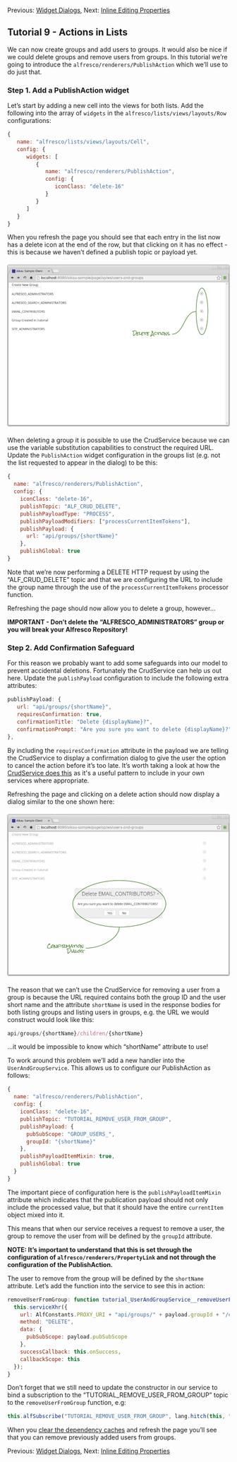 Previous: [Widget Dialogs](./Tutorial8.md),
Next: [Inline Editing Properties](./Tutorial10.md)

## Tutorial 9 - Actions in Lists

We can now create groups and add users to groups. It would also be nice if we could delete groups and remove users from groups. In this tutorial we’re going to introduce the `alfresco/renderers/PublishAction` which we’ll use to do just that.

### Step 1. Add a PublishAction widget
Let’s start by adding a new cell into the views for both lists. Add the following into the array of `widgets` in the `alfresco/lists/views/layouts/Row` configurations:

```JAVASCRIPT
{
   name: "alfresco/lists/views/layouts/Cell",
   config: {
      widgets: [
         {
            name: "alfresco/renderers/PublishAction",
            config: {
               iconClass: "delete-16"
            }
         }
      ]
   }
}
```

When you refresh the page you should see that each entry in the list now has a delete icon at the end of the row, but that clicking on it has no effect - this is because we haven’t defined a publish topic or payload yet.

![Screenshot showing delete action icons](../resources/Tutorial9-Image1.png "Screenshot showing delete action icons")

When deleting a group it is possible to use the CrudService because we can use the variable substitution capabilities to construct the required URL. Update the `PublishAction` widget configuration in the groups list (e.g. not the list requested to appear in the dialog) to be this:

```JAVASCRIPT
{
  name: "alfresco/renderers/PublishAction",
  config: {
    iconClass: "delete-16",
    publishTopic: "ALF_CRUD_DELETE",
    publishPayloadType: "PROCESS",
    publishPayloadModifiers: ["processCurrentItemTokens"],
    publishPayload: {
      url: "api/groups/{shortName}"
    },
    publishGlobal: true
}
```

Note that we’re now performing a DELETE HTTP request by using the “ALF_CRUD_DELETE” topic and that we are configuring the URL to include the group name through the use of the `processCurrentItemTokens` processor function.

Refreshing the page should now allow you to delete a group, however...

**IMPORTANT - Don’t delete the  “ALFRESCO_ADMINISTRATORS” group or you will break your Alfresco Repository!**

### Step 2. Add Confirmation Safeguard
For this reason we probably want to add some safeguards into our model to prevent accidental deletions. Fortunately the CrudService can help us out here. Update the `publishPayload` configuration to include the following extra attributes:

```JAVASCRIPT
publishPayload: {
   url: "api/groups/{shortName}",
   requiresConfirmation: true,
   confirmationTitle: "Delete {displayName}?",
   confirmationPrompt: "Are you sure you want to delete {displayName}?"
},
```

By including the `requiresConfirmation` attribute in the payload we are telling the CrudService to display a confirmation dialog to give the user the option to cancel the action before it’s too late. It’s worth taking a look at how the [CrudService does this](https://github.com/Alfresco/Aikau/blob/master/aikau/src/main/resources/alfresco/services/CrudService.js "Link to CrudService source file in GitHub") as it's a useful pattern to include in your own services where appropriate.

Refreshing the page and clicking on a delete action should now display a dialog similar to the one shown here:

![Screenshot showing delete confirmation dialog](../resources/Tutorial9-Image2.png "Screenshot showing delete confirmation dialog")

The reason that we can’t use the CrudService for removing a user from a group is because the URL required contains both the group ID and the user short name and the attribute `shortName` is used in the response bodies for both listing groups and listing users in groups, e.g. the URL we would construct would look like this:

```JAVASCRIPT
api/groups/{shortName}/children/{shortName}
```

...it would be impossible to know which “shortName” attribute to use!

To work around this problem we’ll add a new handler into the `UserAndGroupService`. This allows us to configure our PublishAction as follows:

```JAVASCRIPT
{
  name: "alfresco/renderers/PublishAction",
  config: {
    iconClass: "delete-16",
    publishTopic: "TUTORIAL_REMOVE_USER_FROM_GROUP",
    publishPayload: {
      pubSubScope: "GROUP_USERS_",
      groupId: "{shortName}"
    },
    publishPayloadItemMixin: true,
    publishGlobal: true
  }
}
```

The important piece of configuration here is the `publishPayloadItemMixin` attribute which indicates that the publication payload should not only include the processed value, but that it should have the entire `currentItem` object mixed into it.

This means that when our service receives a request to remove a user, the group to remove the user from will be defined by the `groupId` attribute. 

**NOTE: It’s important to understand that this is set through the configuration of `alfresco/renderers/PropertyLink` and not through the configuration of the PublishAction.**

The user to remove from the group will be defined by the `shortName` attribute. Let’s add the function into the service to see this in action:

```JAVASCRIPT
removeUserFromGroup: function tutorial_UserAndGroupService__removeUserFromGroup(payload) {
  this.serviceXhr({
    url: AlfConstants.PROXY_URI + "api/groups/" + payload.groupId + "/children/" + payload.shortName,
    method: "DELETE",
    data: {
      pubSubScope: payload.pubSubScope
    },
    successCallback: this.onSuccess,
    callbackScope: this
  });
}
```

Don’t forget that we still need to update the constructor in our service to bind a subscription to the “TUTORIAL_REMOVE_USER_FROM_GROUP” topic to the `removeUserFromGroup` function, e.g:

```JAVASCRIPT
this.alfSubscribe("TUTORIAL_REMOVE_USER_FROM_GROUP", lang.hitch(this, "removeUserFromGroup"));
```

When you [clear the dependency caches](./ClearingDependencyCaches.md) and refresh the page you’ll see that you can remove previously added users from groups.


Previous: [Widget Dialogs](./Tutorial8.md),
Next: [Inline Editing Properties](./Tutorial10.md)
